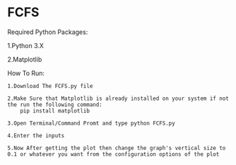 # **FCFS** 


Required Python Packages:


1.Python 3.X 


2.Matplotlib 


How To Run:


	1.Download The FCFS.py file 	

	2.Make Sure that Matplotlib is already installed on your system if not the run the following command:
		pip install matplotlib

	3.Open Terminal/Command Promt and type python FCFS.py 

	4.Enter the inputs 

	5.Now After getting the plot then change the graph's vertical size to 0.1 or whatever you want from the configuration options of the plot 
	
